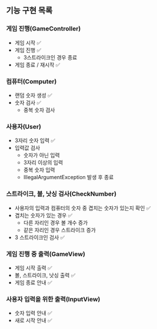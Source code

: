## 기능 구현 목록

### 게임 진행(GameController)
- 게임 시작 ✅
- 게임 진행 ✅
  - 3스트라이크인 경우 종료
- 게임 종료 / 재시작 ✅

### 컴퓨터(Computer)
- 랜덤 숫자 생성 ✅
- 숫자 검사 ✅
  - 중복 숫자 검사

### 사용자(User)
- 3자리 숫자 입력 ✅
- 입력값 검사
  - 숫자가 아닌 입력
  - 3자리 이상의 입력
  - 중복 숫자 입력
  - IllegalArgumentException 발생 후 종료

### 스트라이크, 볼, 낫싱 검사(CheckNumber)
- 사용자의 입력과 컴퓨터의 숫자 중 겹치는 숫자가 있는지 확인 ✅
- 겹치는 숫자가 있는 경우 ✅
  - 다른 자리인 경우 볼 개수 증가
  - 같은 자리인 경우 스트라이크 증가
- 3 스트라이크인 검사 ✅

### 게임 진행 중 출력(GameView)
- 게임 시작 출력 ✅
- 볼, 스트라이크, 낫싱 출력 ✅
- 게임 종료 안내 ✅

### 사용자 입력을 위한 출력(InputView)
- 숫자 입력 안내 ✅
- 새로 시작 안내 ✅
